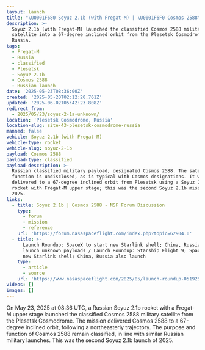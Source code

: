```yaml
---
layout: launch
title: "\U0001F680 Soyuz 2.1b (with Fregat-M) | \U0001F6F0 Cosmos 2588"
description: >-
  Soyuz 2.1b (with Fregat-M) launched the classified Cosmos 2588 military
  satellite into a 67-degree inclined orbit from the Plesetsk Cosmodrome,
  Russia.
tags:
  - Fregat-M
  - Russia
  - classified
  - Plesetsk
  - Soyuz 2.1b
  - Cosmos 2588
  - Russian launch
date: '2025-05-23T08:36:00Z'
created: '2025-05-20T02:12:20.761Z'
updated: '2025-06-02T05:42:23.808Z'
redirect_from:
  - 2025/05/23/soyuz-2-1a-unknown/
location: 'Plesetsk Cosmodrome, Russia'
location-slug: site-43-plesetsk-cosmodrome-russia
manned: false
vehicle: Soyuz 2.1b (with Fregat-M)
vehicle-type: rocket
vehicle-slug: soyuz-2-1b
payload: Cosmos 2588
payload-type: classified
payload-description: >-
  Russian classified military payload, designated Cosmos 2588. The satellite's
  function is undisclosed, as is typical with Cosmos designations. It was
  delivered to a 67-degree inclined orbit from Plesetsk using a Soyuz 2.1b
  rocket with Fregat-M upper stage; this was the second Soyuz 2.1b mission of
  2025.
links:
  - title: Soyuz 2.1b | Cosmos 2588 - NSF Forum Discussion
    type:
      - forum
      - mission
      - reference
    url: 'https://forum.nasaspaceflight.com/index.php?topic=62904.0'
  - title: >-
      Launch Roundup: SpaceX to start new Starlink shell; China, Russia to
      launch unknown payloads / Launch Roundup: Starship Flight 9; SpaceX starts
      new Starlink shell; China, Russia also launch
    type:
      - article
      - source
    url: 'https://www.nasaspaceflight.com/2025/05/launch-roundup-051925/'
videos: []
images: []
---
```

On May 23, 2025 at 08:36 UTC, a Russian Soyuz 2.1b rocket with a Fregat-M upper stage launched the classified Cosmos 2588 military satellite from the Plesetsk Cosmodrome. The mission delivered Cosmos 2588 to a 67-degree inclined orbit, following a northeasterly trajectory. The purpose and function of Cosmos 2588 remain classified, in line with similar Russian military launches. This was the second Soyuz 2.1b launch of 2025.
